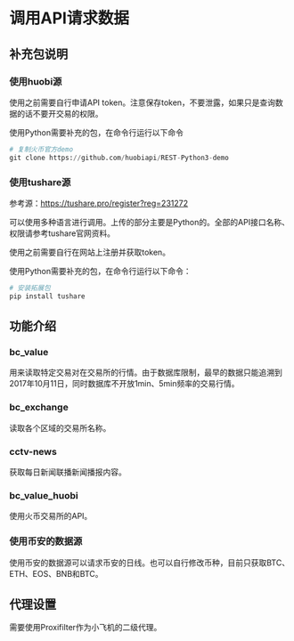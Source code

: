 # 调用API请求数据

## 补充包说明

### 使用huobi源

使用之前需要自行申请API token。注意保存token，不要泄露，如果只是查询数据的话不要开交易的权限。

使用Python需要补充的包，在命令行运行以下命令

```python
# 复制火币官方demo
git clone https://github.com/huobiapi/REST-Python3-demo
```

### 使用tushare源

参考源：https://tushare.pro/register?reg=231272

可以使用多种语言进行调用。上传的部分主要是Python的。全部的API接口名称、权限请参考tushare官网资料。

使用之前需要自行在网站上注册并获取token。

使用Python需要补充的包，在命令行运行以下命令：

```python
# 安装拓展包
pip install tushare
```

## 功能介绍

### bc_value

用来读取特定交易对在交易所的行情。由于数据库限制，最早的数据只能追溯到2017年10月11日，同时数据库不开放1min、5min频率的交易行情。

### bc_exchange

读取各个区域的交易所名称。

### cctv-news

获取每日新闻联播新闻播报内容。

### bc_value_huobi

使用火币交易所的API。

### 使用币安的数据源

使用币安的数据源可以请求币安的日线。也可以自行修改币种，目前只获取BTC、ETH、EOS、BNB和BTC。

## 代理设置

需要使用Proxifilter作为小飞机的二级代理。


